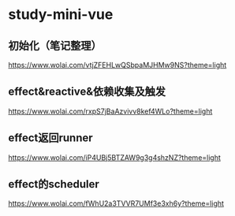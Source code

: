 # study-mini-vue

## 初始化（笔记整理）
https://www.wolai.com/vtjZFEHLwQSbpaMJHMw9NS?theme=light

## effect&reactive&依赖收集及触发
https://www.wolai.com/rxpS7jBaAzvivv8kef4WLo?theme=light

## effect返回runner
https://www.wolai.com/iP4UBj5BTZAW9g3g4shzNZ?theme=light

## effect的scheduler
https://www.wolai.com/fWhU2a3TVVR7UMf3e3xh6y?theme=light